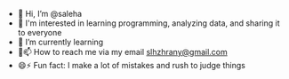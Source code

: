 - 👋 Hi, I’m @saleha
- 👀 I'm interested in learning programming, analyzing data, and sharing it to everyone
- 🌱 I’m currently learning 
- 💞️📫 How to reach me via my email slhzhrany@gmail.com
- 😄⚡ Fun fact: I make a lot of mistakes and rush to judge things

